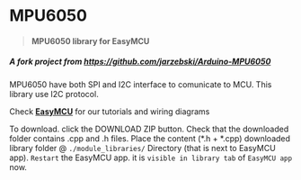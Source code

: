 # MPU6050
> #### MPU6050 library for EasyMCU
##### A fork project from https://github.com/jarzebski/Arduino-MPU6050

MPU6050 have both SPI and I2C interface to comunicate to MCU.
This library use I2C protocol.

Check [**EasyMCU**](http://easymcu.ir) for our tutorials and wiring diagrams 

To download. click the DOWNLOAD ZIP button. 
Check that the downloaded folder contains .cpp and .h files.
Place the content (*.h + *.cpp) downloaded library folder @ `./module_libraries/` Directory (that is next to EasyMCU app). 
`Restart` the EasyMCU app. it is `visible in library tab` of `EasyMCU app` now.
